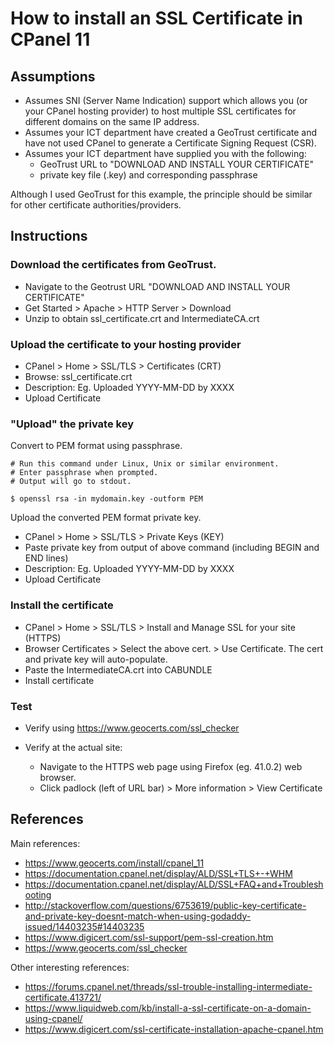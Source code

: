 
# How to install an SSL Certificate in CPanel 11

## Assumptions

- Assumes SNI (Server Name Indication) support which allows you (or your
  CPanel hosting provider) to host multiple SSL certificates for different
  domains on the same IP address.
- Assumes your ICT department have created a GeoTrust certificate and have
  not used CPanel to generate a Certificate Signing Request (CSR).
- Assumes your ICT department have supplied you with the following:
  * GeoTrust URL to "DOWNLOAD AND INSTALL YOUR CERTIFICATE"
  * private key file (.key) and corresponding passphrase

Although I used GeoTrust for this example, the principle should be
similar for other certificate authorities/providers.


## Instructions

### Download the certificates from GeoTrust.

- Navigate to the Geotrust URL "DOWNLOAD AND INSTALL YOUR CERTIFICATE"
- Get Started > Apache > HTTP Server > Download
- Unzip to obtain ssl_certificate.crt and IntermediateCA.crt

### Upload the certificate to your hosting provider

- CPanel > Home > SSL/TLS > Certificates (CRT)
- Browse: ssl_certificate.crt
- Description: Eg. Uploaded YYYY-MM-DD by XXXX
- Upload Certificate

### "Upload" the private key

Convert to PEM format using passphrase.

```
# Run this command under Linux, Unix or similar environment.
# Enter passphrase when prompted.
# Output will go to stdout.

$ openssl rsa -in mydomain.key -outform PEM
```

Upload the converted PEM format private key.

- CPanel > Home > SSL/TLS > Private Keys (KEY)
- Paste private key from output of above command (including BEGIN and END lines)
- Description: Eg. Uploaded YYYY-MM-DD by XXXX
- Upload Certificate


### Install the certificate

- CPanel > Home > SSL/TLS > Install and Manage SSL for your site (HTTPS)
- Browser Certificates > Select the above cert. > Use Certificate.
  The cert and private key will auto-populate.
- Paste the IntermediateCA.crt into CABUNDLE
- Install certificate

### Test

- Verify using https://www.geocerts.com/ssl_checker

- Verify at the actual site:
  *  Navigate to the HTTPS web page using Firefox (eg. 41.0.2) web browser.
  *  Click padlock (left of URL bar) > More information > View Certificate


## References

Main references:

- https://www.geocerts.com/install/cpanel_11
- https://documentation.cpanel.net/display/ALD/SSL+TLS+-+WHM
- https://documentation.cpanel.net/display/ALD/SSL+FAQ+and+Troubleshooting
- http://stackoverflow.com/questions/6753619/public-key-certificate-and-private-key-doesnt-match-when-using-godaddy-issued/14403235#14403235
- https://www.digicert.com/ssl-support/pem-ssl-creation.htm
- https://www.geocerts.com/ssl_checker

Other interesting references:

- https://forums.cpanel.net/threads/ssl-trouble-installing-intermediate-certificate.413721/
- https://www.liquidweb.com/kb/install-a-ssl-certificate-on-a-domain-using-cpanel/
- https://www.digicert.com/ssl-certificate-installation-apache-cpanel.htm


